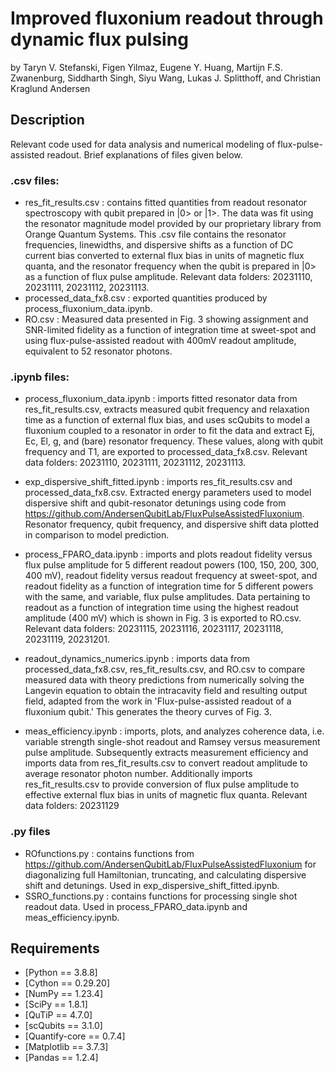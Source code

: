 # Improved fluxonium readout through dynamic flux pulsing
by Taryn V. Stefanski, Figen Yilmaz, Eugene Y. Huang, Martijn F.S. Zwanenburg, Siddharth Singh, Siyu Wang, Lukas J. Splitthoff, and Christian Kraglund Andersen

## Description
Relevant code used for data analysis and numerical modeling of flux-pulse-assisted readout. Brief explanations of files given below.

### .csv files:
- res_fit_results.csv : contains fitted quantities from readout resonator spectroscopy with qubit prepared in |0> or |1>. The data was fit using the resonator magnitude model provided by our proprietary library from Orange Quantum Systems. This .csv file contains the resonator frequencies, linewidths, and dispersive shifts as a function of DC current bias converted to external flux bias in units of magnetic flux quanta, and the resonator frequency when the qubit is prepared in |0> as a function of flux pulse amplitude. Relevant data folders: 20231110, 20231111, 20231112, 20231113.
- processed_data_fx8.csv : exported quantities produced by process_fluxonium_data.ipynb.
- RO.csv : Measured data presented in Fig. 3 showing assignment and SNR-limited fidelity as a function of integration time at sweet-spot and using flux-pulse-assisted readout with 400mV readout amplitude, equivalent to 52 resonator photons.

### .ipynb files:
- process_fluxonium_data.ipynb : imports fitted resonator data from res_fit_results.csv, extracts measured qubit frequency and relaxation time as a function of external flux bias, and uses scQubits to model a fluxonium coupled to a resonator in order to fit the data and extract Ej, Ec, El, g, and (bare) resonator frequency. These values, along with qubit frequency and T1, are exported to processed_data_fx8.csv. Relevant data folders: 20231110, 20231111, 20231112, 20231113.
- exp_dispersive_shift_fitted.ipynb : imports res_fit_results.csv and processed_data_fx8.csv. Extracted energy parameters used to model dispersive shift and qubit-resonator detunings using code from https://github.com/AndersenQubitLab/FluxPulseAssistedFluxonium. Resonator frequency, qubit frequency, and dispersive shift data plotted in comparison to model prediction.
- process_FPARO_data.ipynb : imports and plots readout fidelity versus flux pulse amplitude for 5 different readout powers (100, 150, 200, 300, 400 mV), readout fidelity versus readout frequency at sweet-spot, and readout fidelity as a function of integration time for 5 different powers with the same, and variable, flux pulse amplitudes. Data pertaining to readout as a function of integration time using the highest readout amplitude (400 mV) which is shown in Fig. 3 is exported to RO.csv. Relevant data folders: 20231115, 20231116, 20231117, 20231118, 20231119, 20231201. 
- readout_dynamics_numerics.ipynb : imports data from processed_data_fx8.csv, res_fit_results.csv, and RO.csv to compare measured data with theory predictions from numerically solving the Langevin equation to obtain the intracavity field and resulting output field, adapted from the work in 'Flux-pulse-assisted readout of a fluxonium qubit.' This generates the theory curves of Fig. 3.

- meas_efficiency.ipynb : imports, plots, and analyzes coherence data, i.e. variable strength single-shot readout and Ramsey versus measurement pulse amplitude. Subsequently extracts measurement efficiency and imports data from res_fit_results.csv to convert readout amplitude to average resonator photon number. Additionally imports res_fit_results.csv to provide conversion of flux pulse amplitude to effective external flux bias in units of magnetic flux quanta. Relevant data folders: 20231129

### .py files
- ROfunctions.py : contains functions from https://github.com/AndersenQubitLab/FluxPulseAssistedFluxonium for diagonalizing full Hamiltonian, truncating, and calculating dispersive shift and detunings. Used in exp_dispersive_shift_fitted.ipynb.
- SSRO_functions.py : contains functions for processing single shot readout data. Used in process_FPARO_data.ipynb and meas_efficiency.ipynb.

## Requirements
- [Python == 3.8.8]
- [Cython == 0.29.20]
- [NumPy == 1.23.4]
- [SciPy == 1.8.1]
- [QuTiP == 4.7.0]
- [scQubits == 3.1.0]
- [Quantify-core == 0.7.4]
- [Matplotlib == 3.7.3]
- [Pandas == 1.2.4]
